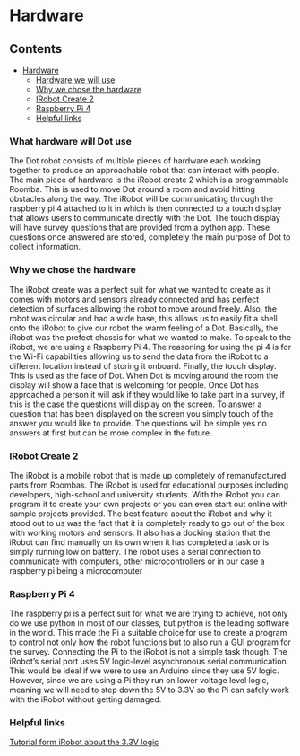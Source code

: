 # Hardware

## Contents
- [Hardware](#hardware)
  * [Hardware we will use](#What-hardware-will-dot-use)
  * [Why we chose the hardware](#why-we-chose-the-hardware)
  * [IRobot Create 2](#irobot-create-2)
  * [Raspberry Pi 4](#raspberry-pi-4)
  * [Helpful links](#helpful-links)


### What hardware will Dot use
The Dot robot consists of multiple pieces of hardware each working together to produce an approachable robot that can interact with people. The main piece of hardware is the iRobot create 2 which is a programmable Roomba. This is used to move Dot around a room and avoid hitting obstacles along the way. The iRobot will be communicating through the raspberry pi 4 attached to it in which is then connected to a touch display that allows users to communicate directly with the Dot. The touch display will have survey questions that are provided from a python app. These questions once answered are stored, completely the main purpose of Dot to collect information.

### Why we chose the hardware
The iRobot create was a perfect suit for what we wanted to create as it comes with motors and sensors already connected and has perfect detection of surfaces allowing the robot to move around freely. Also, the robot was circular and had a wide base, this allows us to easily fit a shell onto the iRobot to give our robot the warm feeling of a Dot. Basically, the iRobot was the prefect chassis for what we wanted to make. To speak to the iRobot, we are using a Raspberry Pi 4. The reasoning for using the pi 4 is for the Wi-Fi capabilities allowing us to send the data from the iRobot to a different location instead of storing it onboard. Finally, the touch display. This is used as the face of Dot. When Dot is moving around the room the display will show a face that is welcoming for people. Once Dot has approached a person it will ask if they would like to take part in a survey, if this is the case the questions will display on the screen. To answer a question that has been displayed on the screen you simply touch of the answer you would like to provide. The questions will be simple yes no answers at first but can be more complex in the future.

### IRobot Create 2
The iRobot is a mobile robot that is made up completely of remanufactured parts from Roombas. The iRobot is used for educational purposes including developers, high-school and university students. With the iRobot you can program it to create your own projects or you can even start out online with sample projects provided. The best feature about the iRobot and why it stood out to us was the fact that it is completely ready to go out of the box with working motors and sensors. It also has a docking station that the iRobot can find manually on its own when it has completed a task or is simply running low on battery. The robot uses a serial connection to communicate with computers, other microcontrollers or in our case a raspberry pi being a microcomputer

### Raspberry Pi 4
The raspberry pi is a perfect suit for what we are trying to achieve, not only do we use python in most of our classes, but python is the leading software in the world. This made the Pi a suitable choice for use to create a program to control not only how the robot functions but to also run a GUI program for the survey. Connecting the Pi to the iRobot is not a simple task though. The iRobot’s serial port uses 5V logic-level asynchronous serial communication. This would be ideal if we were to use an Arduino since they use 5V logic. However, since we are using a Pi they run on lower voltage level logic, meaning we will need to step down the 5V to 3.3V so the Pi can safely work with the iRobot without getting damaged.

### Helpful links
[Tutorial form iRobot about the 3.3V logic](https://www.irobotweb.com/-/media/MainSite/PDFs/About/STEM/Create/Create_2_Serial_to_33V_Logic.pdf)
